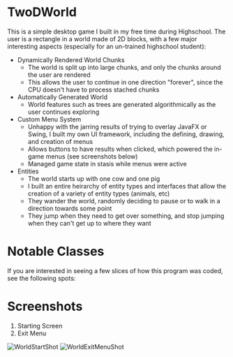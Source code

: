 # TwoDWorld

This is a simple desktop game I built in my free time during Highschool.  The user is a rectangle in a world made of 2D blocks,
with a few major interesting aspects (especially for an un-trained highschool student):
- Dynamically Rendered World Chunks
   - The world is split up into large chunks, and only the chunks around the user are rendered
   - This allows the user to continue in one direction "forever", since the CPU doesn't have to process stached chunks
- Automatically Generated World
   - World features such as trees are generated algorithmically as the user continues exploring
- Custom Menu System
   - Unhappy with the jarring results of trying to overlay JavaFX or Swing, I built my own UI framework, including the defining, drawing, and creation of menus
   - Allows buttons to have results when clicked, which powered the in-game menus (see screenshots below)
   - Managed game state in stasis while menus were active
- Entities
   - The world starts up with one cow and one pig
   - I built an entire heirarchy of entity types and interfaces that allow the creation of a variety of entity types (animals, etc)
   - They wander the world, randomly deciding to pause or to walk in a direction towards some point
   - They jump when they need to get over something, and stop jumping when they can't get up to where they want
 
# Notable Classes

If you are interested in seeing a few slices of how this program was coded, see the following spots:


# Screenshots
1) Starting Screen
2) Exit Menu

![WorldStartShot](https://user-images.githubusercontent.com/26423158/161128988-4f7bd9f7-9a92-4f0f-a125-d9fdbce688c8.PNG)
![WorldExitMenuShot](https://user-images.githubusercontent.com/26423158/161129136-f0f21880-632b-4ab2-9e43-0853179a244e.PNG)
